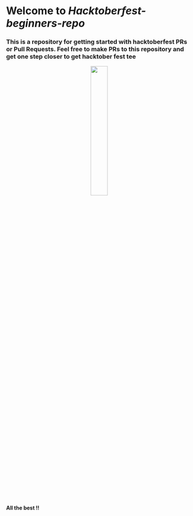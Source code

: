 # Welcome to *Hacktoberfest-beginners-repo*

### This is a repository for getting started with hacktoberfest PRs or Pull Requests. Feel free to make PRs to this repository and get one step closer to get hacktober fest tee 

<p align = "center"><img src = "https://media.giphy.com/media/du3J3cXyzhj75IOgvA/giphy.gif" width = 30%></p>

#### All the best !!
